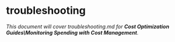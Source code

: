 # troubleshooting

_This document will cover troubleshooting.md for **Cost Optimization Guides\Monitoring Spending with Cost Management**._
